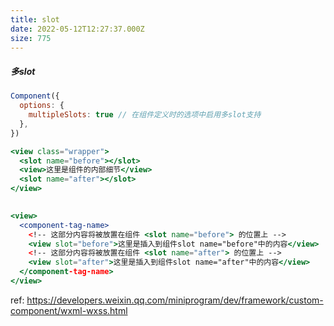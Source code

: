 ```yaml
---
title: slot
date: 2022-05-12T12:27:37.000Z
size: 775
---
```

##### 多slot

```jsx
Component({
  options: {
    multipleSlots: true // 在组件定义时的选项中启用多slot支持
  },
})

<view class="wrapper">
  <slot name="before"></slot>
  <view>这里是组件的内部细节</view>
  <slot name="after"></slot>
</view>

  
<view>
  <component-tag-name>
    <!-- 这部分内容将被放置在组件 <slot name="before"> 的位置上 -->
    <view slot="before">这里是插入到组件slot name="before"中的内容</view>
    <!-- 这部分内容将被放置在组件 <slot name="after"> 的位置上 -->
    <view slot="after">这里是插入到组件slot name="after"中的内容</view>
  </component-tag-name>
</view>
```


ref: https://developers.weixin.qq.com/miniprogram/dev/framework/custom-component/wxml-wxss.html

